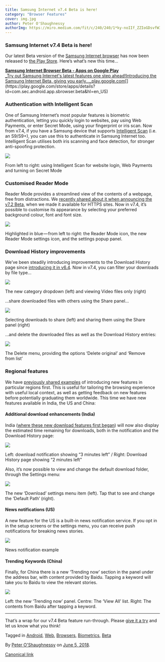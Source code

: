 ```yaml
---
title: Samsung Internet v7.4 Beta is here!
category: "Browser Features"
cover: img.jpg
author: Peter O'Shaughnessy
authorImg: https://miro.medium.com/fit/c/240/240/1*ky-noIIf_ZZIoGDsvfW3AA.jpeg
---
```


### Samsung Internet v7.4 Beta is here!

Our latest Beta version of the [Samsung Internet browser](https://samsunginter.net/about) has now been released to [the Play Store](https://play.google.com/store/apps/details?id=com.sec.android.app.sbrowser.beta&hl=en_US). Here’s what’s new this time…

[**Samsung Internet Browser Beta - Apps on Google Play**  
_Try out Samsung Internet's latest features one step ahead!Introducing the Samsung Internet Beta, giving you early…_play.google.com](https://play.google.com/store/apps/details?id=com.sec.android.app.sbrowser.beta&hl=en_US "https://play.google.com/store/apps/details?id=com.sec.android.app.sbrowser.beta&hl=en_US")[](https://play.google.com/store/apps/details?id=com.sec.android.app.sbrowser.beta&hl=en_US)

### Authentication with Intelligent Scan

One of Samsung Internet’s most popular features is biometric authentication, letting you quickly login to websites, pay using Web Payments, or enter Secret Mode, using your fingerprint or iris scan. Now from v7.4, if you have a Samsung device that supports [Intelligent Scan](http://www.samsung.com/my/support/mobile-devices/what-is-intelligent-scan-and-how-to-use-it/) (i.e. an S9/S9+), you can use this to authenticate in Samsung Internet too. Intelligent Scan utilises both iris scanning and face detection, for stronger anti-spoofing protection.

![](https://cdn-images-1.medium.com/max/800/1*3aIu57sayl0i9-s1QCGuMw.png)

From left to right: using Intelligent Scan for website login, Web Payments and turning on Secret Mode

### Customised Reader Mode

Reader Mode provides a streamlined view of the contents of a webpage, free from distractions. We [recently shared about it when announcing the v7.2 Beta](https://medium.com/samsung-internet-dev/new-samsung-internet-beta-introduces-protected-browsing-52f1ce7145f6#2d0c), when we made it available for HTTPS sites. Now in v7.4, it’s possible to customise its appearance by selecting your preferred background colour, font and font size.

![](https://cdn-images-1.medium.com/max/1000/1*FIS3LWqlRm7ZqTPIgAfirg.png)

Highlighted in blue — from left to right: the Reader Mode icon, the new Reader Mode settings icon, and the settings popup panel.

### Download History improvements

We’ve been steadily introducing improvements to the Download History page since [introducing it in v6.4](https://medium.com/samsung-internet-dev/try-our-download-improvements-with-samsung-internet-beta-v6-4-7aa6730b066a). Now in v7.4, you can filter your downloads by file type…

![](https://cdn-images-1.medium.com/max/800/1*YNkk9_U4CFgz0S9IMvhSxg.png)

The new category dropdown (left) and viewing Video files only (right)

…share downloaded files with others using the Share panel…

![](https://cdn-images-1.medium.com/max/800/1*oV1fL9Xnbyivrr7CBLlS0g.png)

Selecting downloads to share (left) and sharing them using the Share panel (right)

…and delete the downloaded files as well as the Download History entries:

![](https://cdn-images-1.medium.com/max/800/1*iWGuZFf_pkcllA8qTRnxag.png)

The Delete menu, providing the options ‘Delete original’ and ‘Remove from list’

### Regional features

We have [previously shared examples](https://medium.com/samsung-internet-dev/lets-connect-with-samsung-internet-v6-4-stable-1f197d43a812#9bea) of introducing new features in particular regions first. This is useful for tailoring the browsing experience with useful local context, as well as getting feedback on new features before potentially graduating them worldwide. This time we have new features available in India, the US and China:

#### Additional download enhancements (India)

India ([where these new download features first began](https://medium.com/samsung-internet-dev/lets-connect-with-samsung-internet-v6-4-stable-1f197d43a812#9bea)) will now also display the estimated time remaining for downloads, both in the notification and the Download History page:

![](https://cdn-images-1.medium.com/max/800/1*nd-S5tYRUCW554CqvwUJJA.png)

Left: download notification showing “3 minutes left” / Right: Download History page showing “2 minutes left”

Also, it’s now possible to view and change the default download folder, through the Settings menu:

![](https://cdn-images-1.medium.com/max/800/1*2HJa8GAeDmnINAl5J_W5ew.png)

The new ‘Download’ settings menu item (left). Tap that to see and change the ‘Default Path’ (right).

#### News notifications (US)

A new feature for the US is a built-in news notification service. If you opt in in the setup screens or the settings menu, you can receive push notifications for breaking news stories.

![](https://cdn-images-1.medium.com/max/800/1*FCqOI5Vy_3KIcTQ2I2_luQ.png)

News notification example

#### Trending Keywords (China)

Finally, for China there is a new ‘Trending now’ section in the panel under the address bar, with content provided by Baidu. Tapping a keyword will take you to Baidu to view the relevant stories.

![](https://cdn-images-1.medium.com/max/800/1*ASl7SBndXGG68xQVd4ZFWQ.png)

Left: the new ‘Trending now’ panel. Centre: The ‘View All’ list. Right: The contents from Baidu after tapping a keyword.

* * *

That’s a wrap for our v7.4 Beta feature run-through. Please [give it a try](https://play.google.com/store/apps/details?id=com.sec.android.app.sbrowser.beta&hl=en) and let us know what you think!

Tagged in [Android](https://medium.com/tag/android), [Web](https://medium.com/tag/web), [Browsers](https://medium.com/tag/browsers), [Biometrics](https://medium.com/tag/biometrics), [Beta](https://medium.com/tag/beta)

By [Peter O'Shaughnessy](https://medium.com/@poshaughnessy) on [June 5, 2018](https://medium.com/p/bdbc9be9f102).

[Canonical link](https://medium.com/@poshaughnessy/samsung-internet-v7-4-beta-is-here-bdbc9be9f102)
